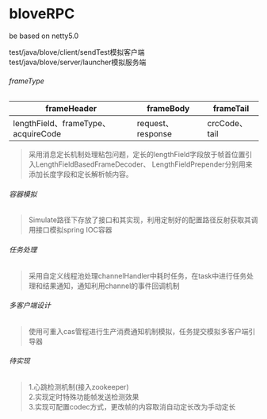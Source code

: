 # bloveRPC
be based on netty5.0   

test/java/blove/client/sendTest模拟客户端  
test/java/blove/server/launcher模拟服务端 
 

###### frameType  

|frameHeader|frameBody|frameTail|  
|------|------|------|  
|lengthField、frameType、acquireCode|request、response|crcCode、tail|  

> 采用消息定长机制处理粘包问题，定长的lengthField字段放于帧首位置引入LengthFieldBasedFrameDecoder、
LengthFieldPrepender分别用来添加长度字段和定长解析帧内容。  

###### 容器模拟  

> Simulate路径下存放了接口和其实现，利用定制好的配置路径反射获取其调用接口模拟spring IOC容器

###### 任务处理  

> 采用自定义线程池处理channelHandler中耗时任务，在task中进行任务处理和结果通知，通知利用channel的事件回调机制  

###### 多客户端设计  

> 使用可重入cas管程进行生产消费通知机制模拟，任务提交模拟多客户端引导器  

###### 待实现  

> 1.心跳检测机制(接入zookeeper)  
2.实现定时特殊功能帧发送检测效果   
3.实现可配置codec方式，更改帧的内容取消自动定长改为手动定长 

